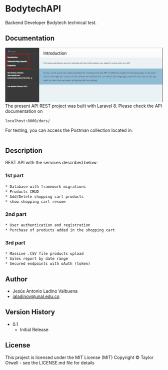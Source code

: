 # BodytechAPI
Backend Developer Bodytech technical test.
## Documentation
![alt text](https://raw.githubusercontent.com/ladval/BodytechAPI/main/public/docs/images/DocumentationImg.jpg)
The present API REST project was built with Laravel 8.
Please check the API documentation on
```
localhost:8000/docs/
```
For testing, you can access the Postman collection located in:
```BodytechAPI/PostmanTestingCollection
```
## Description
REST API with the services described below:
### 1st part
```
* Database with framework migrations
* Products CRUD
* Add/Delete shopping cart products
* show shopping cart resume
```
### 2nd part
```
* User authentication and registration
* Purchase of products added in the shopping cart
```
### 3rd part
```
* Massive .CSV file products upload
* Sales report by date range
* Secured endpoints with oAuth (token)
```
## Author
* Jesús Antonio Ladino Valbuena
* jaladinov@unal.edu.co
## Version History
* 0.1
    * Initial Release
## License
This project is licensed under the MIT License (MIT) Copyright © Taylor Otwell - see the LICENSE.md file for details
